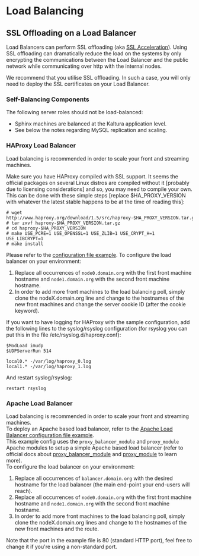 # Load Balancing

## SSL Offloading on a Load Balancer
Load Balancers can perform SSL offloading (aka [SSL Acceleration](http://en.wikipedia.org/wiki/SSL_Acceleration)). Using SSL offloading can dramatically reduce the load on the systems by only encrypting the communications between the Load Balancer and the public network while communicating over http with the internal nodes.

We recommend that you utilise SSL offloading. In such a case, you will only need to deploy the SSL certificates on your Load Balancer.    

### Self-Balancing Components
The following server roles should not be load-balanced:

* Sphinx machines are balanced at the Kaltura application level.
* See below the notes regarding MySQL replication and scaling.

### HAProxy Load Balancer
Load balancing is recommended in order to scale your front and streaming machines.   

Make sure you have HAProxy compiled with SSL support. It seems the official packages on several Linux distros are compiled without it [probably due to licensing considerations]  and so, you may need to compile your own. 
This can be done with these simple steps [replace $HA_PROXY_VERSION with whatever the latest stable happens to be at the time of reading this]:

```
# wget http://www.haproxy.org/download/1.5/src/haproxy-$HA_PROXY_VERSION.tar.gz
# tar zxvf haproxy-$HA_PROXY_VERSION.tar.gz
# cd haproxy-$HA_PROXY_VERSION
# make USE_PCRE=1 USE_OPENSSL=1 USE_ZLIB=1 USE_CRYPT_H=1 USE_LIBCRYPT=1
# make install
```

Please refer to the [configuration file example](haproxy.cfg).
To configure the load balancer on your environment:

1. Replace all occurrences of `node0.domain.org` with the first front machine hostname and `node1.domain.org` with the second front machine hostname.
2. In order to add more front machines to the load balancing poll, simply clone the nodeX.domain.org line and change to the hostnames of the new front machines and change the server cookie ID (after the cookie keyword).

If you want to have logging for HAProxy with the sample configuration, add the following lines to the syslog/rsyslog configuration (for rsyslog you can put this in the file /etc/rsyslog.d/haproxy.conf):
```
$ModLoad imudp
$UDPServerRun 514

local0.* -/var/log/haproxy_0.log
local1.* -/var/log/haproxy_1.log
```

And restart syslog/rsyslog:
```
restart rsyslog
```

### Apache Load Balancer

Load balancing is recommended in order to scale your front and streaming machines.   
To deploy an Apache based load balancer, refer to the [Apache Load Balancer configuration file example](apache_balancer.conf).   
This example config uses the `proxy_balancer_module` and `proxy_module` Apache modules to setup a simple Apache based load balancer (refer to official docs about [proxy_balancer_module](http://httpd.apache.org/docs/2.2/mod/mod_proxy_balancer.html) and [proxy_module](http://httpd.apache.org/docs/2.2/mod/mod_proxy.html) to learn more).    
To configure the load balancer on your environment: 

1. Replace all occurrences of `balancer.domain.org` with the desired hostname for the load balancer (the main end-point your end-users will reach).
1. Replace all occurrences of `node0.domain.org` with the first front machine hostname and `node1.domain.org` with the second front machine hostname.    
1. In order to add more front machines to the load balancing poll, simply clone the nodeX.domain.org lines and change to the hostnames of the new front machines and the route.

Note that the port in the example file is 80 (standard HTTP port), feel free to change it if you're using a non-standard port.

